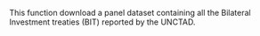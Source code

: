 This function download a panel dataset containing all the Bilateral Investment treaties (BIT) reported by the UNCTAD.

